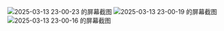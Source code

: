 ![2025-03-13 23-00-23 的屏幕截图](https://github.com/user-attachments/assets/82fc9033-b412-475b-8632-be9ed21ad1e1)
![2025-03-13 23-00-19 的屏幕截图](https://github.com/user-attachments/assets/b2dfaa07-48e6-4196-8a74-9d9dd6404c5d)
![2025-03-13 23-00-16 的屏幕截图](https://github.com/user-attachments/assets/6dbdb087-aa72-4e6d-a5b9-a1f141abd2fe)
